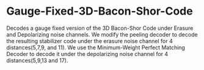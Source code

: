# Gauge-Fixed-3D-Bacon-Shor-Code
Decodes a gauge fixed version of the 3D Bacon-Shor Code under Erasure and Depolarizing noise channels.
We modify the peeling decoder to decode the resulting stabilizer code under the erasure noise channel for 4 distances(5,7,9, and 11).
We use the Minimum-Weight Perfect Matching Decoder to decode it under the depolarizing noise channel for 4 distances(5,9,13 and 17).
